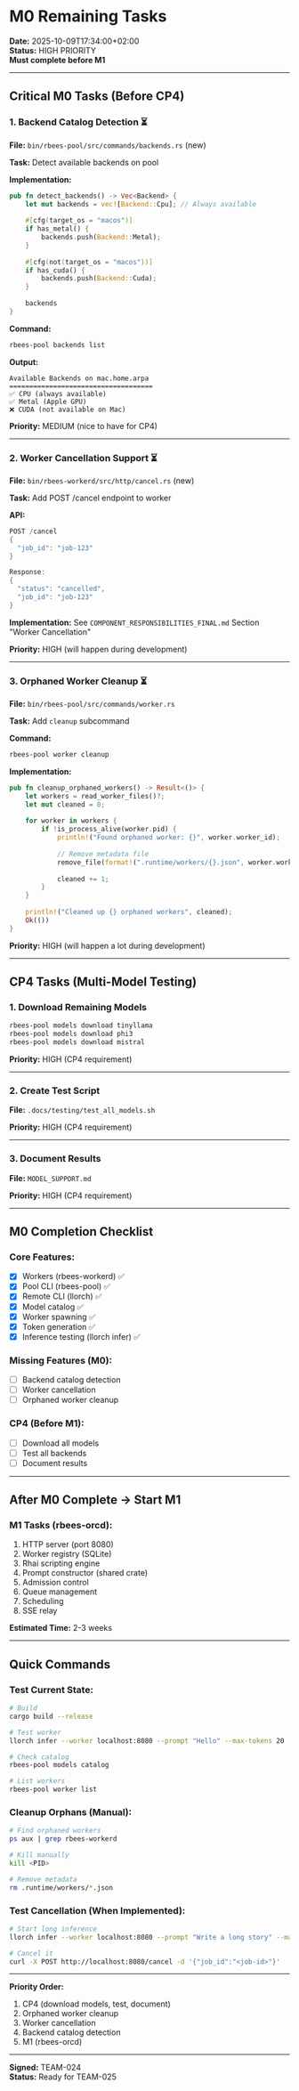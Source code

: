 # M0 Remaining Tasks

**Date:** 2025-10-09T17:34:00+02:00  
**Status:** HIGH PRIORITY  
**Must complete before M1**

---

## Critical M0 Tasks (Before CP4)

### 1. Backend Catalog Detection ⏳
**File:** `bin/rbees-pool/src/commands/backends.rs` (new)

**Task:** Detect available backends on pool

**Implementation:**
```rust
pub fn detect_backends() -> Vec<Backend> {
    let mut backends = vec![Backend::Cpu]; // Always available
    
    #[cfg(target_os = "macos")]
    if has_metal() {
        backends.push(Backend::Metal);
    }
    
    #[cfg(not(target_os = "macos"))]
    if has_cuda() {
        backends.push(Backend::Cuda);
    }
    
    backends
}
```

**Command:**
```bash
rbees-pool backends list
```

**Output:**
```
Available Backends on mac.home.arpa
====================================
✅ CPU (always available)
✅ Metal (Apple GPU)
❌ CUDA (not available on Mac)
```

**Priority:** MEDIUM (nice to have for CP4)

---

### 2. Worker Cancellation Support ⏳
**File:** `bin/rbees-workerd/src/http/cancel.rs` (new)

**Task:** Add POST /cancel endpoint to worker

**API:**
```rust
POST /cancel
{
  "job_id": "job-123"
}

Response:
{
  "status": "cancelled",
  "job_id": "job-123"
}
```

**Implementation:** See `COMPONENT_RESPONSIBILITIES_FINAL.md` Section "Worker Cancellation"

**Priority:** HIGH (will happen during development)

---

### 3. Orphaned Worker Cleanup ⏳
**File:** `bin/rbees-pool/src/commands/worker.rs`

**Task:** Add `cleanup` subcommand

**Command:**
```bash
rbees-pool worker cleanup
```

**Implementation:**
```rust
pub fn cleanup_orphaned_workers() -> Result<()> {
    let workers = read_worker_files()?;
    let mut cleaned = 0;
    
    for worker in workers {
        if !is_process_alive(worker.pid) {
            println!("Found orphaned worker: {}", worker.worker_id);
            
            // Remove metadata file
            remove_file(format!(".runtime/workers/{}.json", worker.worker_id))?;
            
            cleaned += 1;
        }
    }
    
    println!("Cleaned up {} orphaned workers", cleaned);
    Ok(())
}
```

**Priority:** HIGH (will happen a lot during development)

---

## CP4 Tasks (Multi-Model Testing)

### 1. Download Remaining Models
```bash
rbees-pool models download tinyllama
rbees-pool models download phi3
rbees-pool models download mistral
```

**Priority:** HIGH (CP4 requirement)

---

### 2. Create Test Script
**File:** `.docs/testing/test_all_models.sh`

**Priority:** HIGH (CP4 requirement)

---

### 3. Document Results
**File:** `MODEL_SUPPORT.md`

**Priority:** HIGH (CP4 requirement)

---

## M0 Completion Checklist

### Core Features:
- [x] Workers (rbees-workerd) ✅
- [x] Pool CLI (rbees-pool) ✅
- [x] Remote CLI (llorch) ✅
- [x] Model catalog ✅
- [x] Worker spawning ✅
- [x] Token generation ✅
- [x] Inference testing (llorch infer) ✅

### Missing Features (M0):
- [ ] Backend catalog detection
- [ ] Worker cancellation
- [ ] Orphaned worker cleanup

### CP4 (Before M1):
- [ ] Download all models
- [ ] Test all backends
- [ ] Document results

---

## After M0 Complete → Start M1

### M1 Tasks (rbees-orcd):
1. HTTP server (port 8080)
2. Worker registry (SQLite)
3. Rhai scripting engine
4. Prompt constructor (shared crate)
5. Admission control
6. Queue management
7. Scheduling
8. SSE relay

**Estimated Time:** 2-3 weeks

---

## Quick Commands

### Test Current State:
```bash
# Build
cargo build --release

# Test worker
llorch infer --worker localhost:8080 --prompt "Hello" --max-tokens 20

# Check catalog
rbees-pool models catalog

# List workers
rbees-pool worker list
```

### Cleanup Orphans (Manual):
```bash
# Find orphaned workers
ps aux | grep rbees-workerd

# Kill manually
kill <PID>

# Remove metadata
rm .runtime/workers/*.json
```

### Test Cancellation (When Implemented):
```bash
# Start long inference
llorch infer --worker localhost:8080 --prompt "Write a long story" --max-tokens 1000 &

# Cancel it
curl -X POST http://localhost:8080/cancel -d '{"job_id":"<job-id>"}'
```

---

**Priority Order:**
1. CP4 (download models, test, document)
2. Orphaned worker cleanup
3. Worker cancellation
4. Backend catalog detection
5. M1 (rbees-orcd)

---

**Signed:** TEAM-024  
**Status:** Ready for TEAM-025
